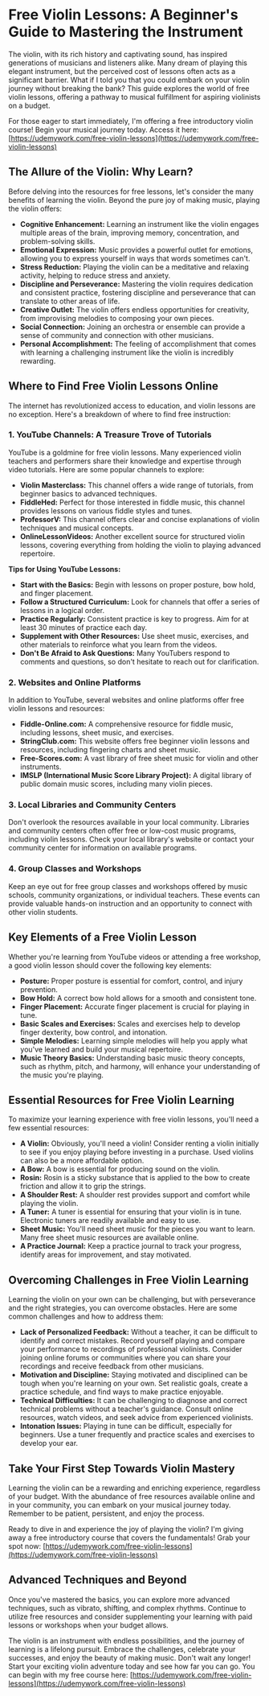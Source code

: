 # Free Violin Lessons: A Beginner's Guide to Mastering the Instrument

The violin, with its rich history and captivating sound, has inspired generations of musicians and listeners alike. Many dream of playing this elegant instrument, but the perceived cost of lessons often acts as a significant barrier. What if I told you that you could embark on your violin journey without breaking the bank? This guide explores the world of free violin lessons, offering a pathway to musical fulfillment for aspiring violinists on a budget.

For those eager to start immediately, I'm offering a free introductory violin course! Begin your musical journey today. Access it here: [https://udemywork.com/free-violin-lessons](https://udemywork.com/free-violin-lessons)

## The Allure of the Violin: Why Learn?

Before delving into the resources for free lessons, let's consider the many benefits of learning the violin. Beyond the pure joy of making music, playing the violin offers:

*   **Cognitive Enhancement:** Learning an instrument like the violin engages multiple areas of the brain, improving memory, concentration, and problem-solving skills.
*   **Emotional Expression:** Music provides a powerful outlet for emotions, allowing you to express yourself in ways that words sometimes can't.
*   **Stress Reduction:** Playing the violin can be a meditative and relaxing activity, helping to reduce stress and anxiety.
*   **Discipline and Perseverance:** Mastering the violin requires dedication and consistent practice, fostering discipline and perseverance that can translate to other areas of life.
*   **Creative Outlet:** The violin offers endless opportunities for creativity, from improvising melodies to composing your own pieces.
*   **Social Connection:** Joining an orchestra or ensemble can provide a sense of community and connection with other musicians.
*   **Personal Accomplishment:** The feeling of accomplishment that comes with learning a challenging instrument like the violin is incredibly rewarding.

## Where to Find Free Violin Lessons Online

The internet has revolutionized access to education, and violin lessons are no exception. Here's a breakdown of where to find free instruction:

### 1. YouTube Channels: A Treasure Trove of Tutorials

YouTube is a goldmine for free violin lessons. Many experienced violin teachers and performers share their knowledge and expertise through video tutorials. Here are some popular channels to explore:

*   **Violin Masterclass:** This channel offers a wide range of tutorials, from beginner basics to advanced techniques.
*   **FiddleHed:** Perfect for those interested in fiddle music, this channel provides lessons on various fiddle styles and tunes.
*   **ProfessorV:** This channel offers clear and concise explanations of violin techniques and musical concepts.
*   **OnlineLessonVideos:** Another excellent source for structured violin lessons, covering everything from holding the violin to playing advanced repertoire.

**Tips for Using YouTube Lessons:**

*   **Start with the Basics:** Begin with lessons on proper posture, bow hold, and finger placement.
*   **Follow a Structured Curriculum:** Look for channels that offer a series of lessons in a logical order.
*   **Practice Regularly:** Consistent practice is key to progress. Aim for at least 30 minutes of practice each day.
*   **Supplement with Other Resources:** Use sheet music, exercises, and other materials to reinforce what you learn from the videos.
*   **Don't Be Afraid to Ask Questions:** Many YouTubers respond to comments and questions, so don't hesitate to reach out for clarification.

### 2. Websites and Online Platforms

In addition to YouTube, several websites and online platforms offer free violin lessons and resources:

*   **Fiddle-Online.com:** A comprehensive resource for fiddle music, including lessons, sheet music, and exercises.
*   **StringClub.com:** This website offers free beginner violin lessons and resources, including fingering charts and sheet music.
*   **Free-Scores.com:** A vast library of free sheet music for violin and other instruments.
*   **IMSLP (International Music Score Library Project):** A digital library of public domain music scores, including many violin pieces.

### 3. Local Libraries and Community Centers

Don't overlook the resources available in your local community. Libraries and community centers often offer free or low-cost music programs, including violin lessons. Check your local library's website or contact your community center for information on available programs.

### 4. Group Classes and Workshops

Keep an eye out for free group classes and workshops offered by music schools, community organizations, or individual teachers. These events can provide valuable hands-on instruction and an opportunity to connect with other violin students.

## Key Elements of a Free Violin Lesson

Whether you're learning from YouTube videos or attending a free workshop, a good violin lesson should cover the following key elements:

*   **Posture:** Proper posture is essential for comfort, control, and injury prevention.
*   **Bow Hold:** A correct bow hold allows for a smooth and consistent tone.
*   **Finger Placement:** Accurate finger placement is crucial for playing in tune.
*   **Basic Scales and Exercises:** Scales and exercises help to develop finger dexterity, bow control, and intonation.
*   **Simple Melodies:** Learning simple melodies will help you apply what you've learned and build your musical repertoire.
*   **Music Theory Basics:** Understanding basic music theory concepts, such as rhythm, pitch, and harmony, will enhance your understanding of the music you're playing.

## Essential Resources for Free Violin Learning

To maximize your learning experience with free violin lessons, you'll need a few essential resources:

*   **A Violin:** Obviously, you'll need a violin! Consider renting a violin initially to see if you enjoy playing before investing in a purchase. Used violins can also be a more affordable option.
*   **A Bow:** A bow is essential for producing sound on the violin.
*   **Rosin:** Rosin is a sticky substance that is applied to the bow to create friction and allow it to grip the strings.
*   **A Shoulder Rest:** A shoulder rest provides support and comfort while playing the violin.
*   **A Tuner:** A tuner is essential for ensuring that your violin is in tune. Electronic tuners are readily available and easy to use.
*   **Sheet Music:** You'll need sheet music for the pieces you want to learn. Many free sheet music resources are available online.
*   **A Practice Journal:** Keep a practice journal to track your progress, identify areas for improvement, and stay motivated.

## Overcoming Challenges in Free Violin Learning

Learning the violin on your own can be challenging, but with perseverance and the right strategies, you can overcome obstacles. Here are some common challenges and how to address them:

*   **Lack of Personalized Feedback:** Without a teacher, it can be difficult to identify and correct mistakes. Record yourself playing and compare your performance to recordings of professional violinists. Consider joining online forums or communities where you can share your recordings and receive feedback from other musicians.
*   **Motivation and Discipline:** Staying motivated and disciplined can be tough when you're learning on your own. Set realistic goals, create a practice schedule, and find ways to make practice enjoyable.
*   **Technical Difficulties:** It can be challenging to diagnose and correct technical problems without a teacher's guidance. Consult online resources, watch videos, and seek advice from experienced violinists.
*   **Intonation Issues:** Playing in tune can be difficult, especially for beginners. Use a tuner frequently and practice scales and exercises to develop your ear.

## Take Your First Step Towards Violin Mastery

Learning the violin can be a rewarding and enriching experience, regardless of your budget. With the abundance of free resources available online and in your community, you can embark on your musical journey today. Remember to be patient, persistent, and enjoy the process.

Ready to dive in and experience the joy of playing the violin? I'm giving away a free introductory course that covers the fundamentals! Grab your spot now: [https://udemywork.com/free-violin-lessons](https://udemywork.com/free-violin-lessons)

## Advanced Techniques and Beyond

Once you've mastered the basics, you can explore more advanced techniques, such as vibrato, shifting, and complex rhythms. Continue to utilize free resources and consider supplementing your learning with paid lessons or workshops when your budget allows.

The violin is an instrument with endless possibilities, and the journey of learning is a lifelong pursuit. Embrace the challenges, celebrate your successes, and enjoy the beauty of making music.
Don't wait any longer! Start your exciting violin adventure today and see how far you can go. You can begin with my free course here: [https://udemywork.com/free-violin-lessons](https://udemywork.com/free-violin-lessons)
